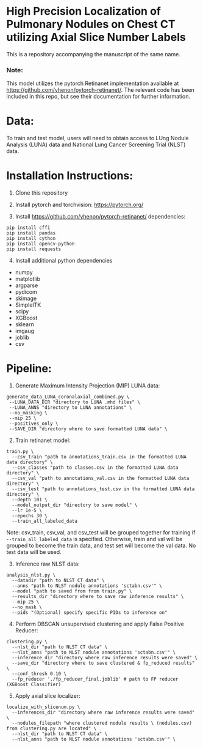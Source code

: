 # High Precision Localization of Pulmonary Nodules on Chest CT utilizing Axial Slice Number Labels
This is a repository accompanying the manuscript of the same name.

### Note:
This model utilizes the pytorch Retinanet implementation available at https://github.com/yhenon/pytorch-retinanet/. The relevant code has been included in this repo, but see their documentation for further information.

# Data:
To train and test model, users will need to obtain access to LUng Nodule Analysis (LUNA) data and National Lung Cancer Screening Trial (NLST) data.

# Installation Instructions:
1. Clone this repository

2. Install pytorch and torchvision: https://pytorch.org/

3. Install https://github.com/yhenon/pytorch-retinanet/ dependencies:
```
pip install cffi
pip install pandas
pip install cython
pip install opencv-python
pip install requests
```

4. Install additional python dependencies
- numpy
- matplotlib
- argparse
- pydicom
- skimage
- SimpleITK
- scipy
- XGBoost
- sklearn
- imgaug
- joblib
- csv


# Pipeline:
1. Generate Maximum Intensity Projection (MIP) LUNA data:

 ```
 generate_data_LUNA_coronalaxial_combined.py \
  --LUNA_DATA_DIR "directory to LUNA .mhd files" \
  --LUNA_ANNS "directory to LUNA annotations" \
  --no_masking \
  --mip 25 \
  --positives_only \
  --SAVE_DIR "directory where to save formatted LUNA data" \
 ```

2. Train retinanet model:
```
train.py \
  --csv_train "path to annotations_train.csv in the formatted LUNA data directory" \
  --csv_classes "path to classes.csv in the formatted LUNA data directory" \
  --csv_val "path to annotations_val.csv in the formatted LUNA data directory" \
  --csv_test "path to annotations_test.csv in the formatted LUNA data directory" \
  --depth 101 \
  --model_output_dir "directory to save model" \
  --lr 1e-5 \
  --epochs 30 \
  --train_all_labeled_data
```
Note: csv_train, csv_val, and csv_test will be grouped together for training if `--train_all_labeled_data` is specified. Otherwise, train and val will be grouped to become the train data, and test set will become the val data. No test data will be used.

3. Inference raw NLST data:
```
analysis_nlst.py \
  --datadir "path to NLST CT data" \
  --anns "path to NLST nodule annotations 'sctabn.csv'" \
  --model "path to saved from from train.py" \
  --results_dir "directory where to save raw inference results" \
  --mip 25 \
  --no_mask \
  --pids "(Optional) specify specific PIDs to inference on"
```

4. Perform DBSCAN unsupervised clustering and apply False Positive Reducer:
```
clustering.py \
  --nlst_dir "path to NLST CT data" \
  --nlst_anns "path to NLST nodule annotations 'sctabn.csv'" \
  --inference_dir "directory where raw inference results were saved" \
  --save_dir "directory where to save clustered & fp_reduced results" \
  --conf_thresh 0.10 \
  --fp_reducer './fp_reducer_final.joblib' # path to FP reducer (XGBoost Classifier)
```

5. Apply axial slice localizer:
```
localize_with_slicenum.py \
  --inferences_dir "directory where raw inference results were saved" \
  --nodules_filepath "where clustered nodule results \ (nodules.csv) from clustering.py are located" \
  --nlst_dir "path to NLST CT data" \
  --nlst_anns "path to NLST nodule annotations 'sctabn.csv'" \
```

